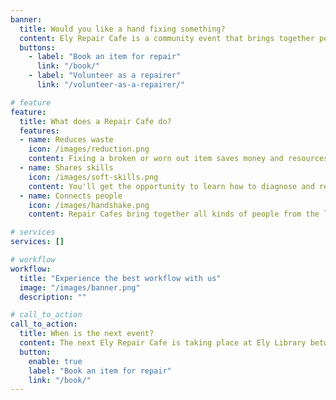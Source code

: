 ```yaml
---
banner:
  title: Would you like a hand fixing something?
  content: Ely Repair Cafe is a community event that brings together people with broken stuff with people who like to fix things.
  buttons:
    - label: "Book an item for repair"
      link: "/book/"
    - label: "Volunteer as a repairer"
      link: "/volunteer-as-a-repairer/"

# feature
feature: 
  title: What does a Repair Cafe do?
  features:
  - name: Reduces waste
    icon: /images/reduction.png
    content: Fixing a broken or worn out item saves money and resources, and reduces CO² emissions.
  - name: Shares skills
    icon: /images/soft-skills.png
    content: You'll get the opportunity to learn how to diagnose and repair things, giving you confidence to work on your own items.
  - name: Connects people
    icon: /images/handshake.png
    content: Repair Cafes bring together all kinds of people from the local community in a positive environment.

# services
services: []

# workflow
workflow: 
  title: "Experience the best workflow with us"
  image: "/images/banner.png"
  description: ""

# call_to_action
call_to_action:
  title: When is the next event?
  content: The next Ely Repair Cafe is taking place at Ely Library between 11am and 2pm on Saturday, 25 May 2024 and we'd love to see you there
  button:
    enable: true
    label: "Book an item for repair"
    link: "/book/"
---
```

